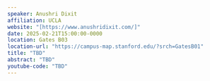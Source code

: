 ```yaml
---
speaker: Anushri Dixit
affiliation: UCLA
website: "[https://www.anushridixit.com/]"
date: 2025-02-21T15:00:00-0000
location: Gates B03
location-url: "https://campus-map.stanford.edu/?srch=GatesB01"
title: "TBD"
abstract: "TBD"
youtube-code: "TBD"
---
```

